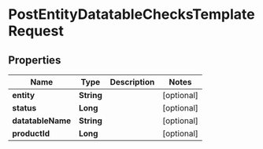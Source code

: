 # PostEntityDatatableChecksTemplateRequest

## Properties
Name | Type | Description | Notes
------------ | ------------- | ------------- | -------------
**entity** | **String** |  |  [optional]
**status** | **Long** |  |  [optional]
**datatableName** | **String** |  |  [optional]
**productId** | **Long** |  |  [optional]
